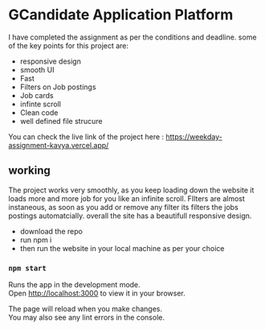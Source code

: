 # GCandidate Application Platform

I have completed the assignment as per the conditions and deadline.
some of the key points for this project are:
- responsive design
- smooth UI
- Fast
- Filters on Job postings
- Job cards
- infinte scroll
- Clean code
- well defined file strucure

You can check the live link of the project here : https://weekday-assignment-kavya.vercel.app/

## working

The project works very smoothly, as you keep loading down the website it loads more and more job for you like an infinite scroll. FIlters are almost instaneous, as soon as you add or remove any filter its filters the jobs postings automatcially. overall the site has a beautifull responsive design.

- download the repo
- run npm i
- then run the website in your local machine as per your choice

### `npm start`



Runs the app in the development mode.\
Open [http://localhost:3000](http://localhost:3000) to view it in your browser.

The page will reload when you make changes.\
You may also see any lint errors in the console.

